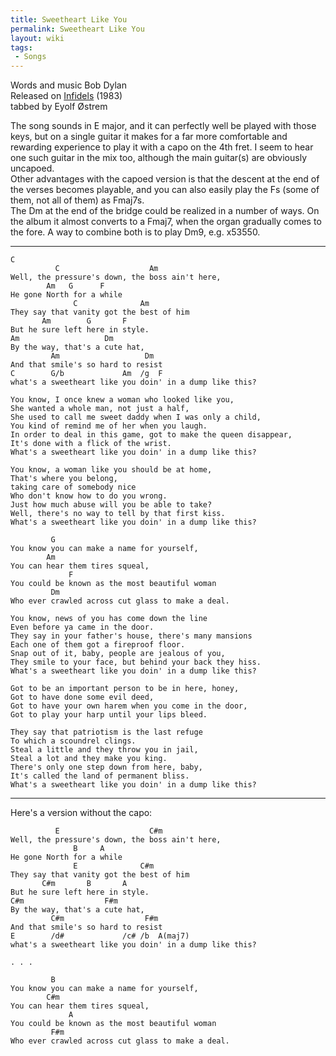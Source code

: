 ```yaml
---
title: Sweetheart Like You
permalink: Sweetheart Like You
layout: wiki
tags:
 - Songs
---
```


Words and music Bob Dylan  
Released on [Infidels](/wiki/Infidels "wikilink") (1983)  
tabbed by Eyolf Østrem

The song sounds in E major, and it can perfectly well be played with
those keys, but on a single guitar it makes for a far more comfortable
and rewarding experience to play it with a capo on the 4th fret. I seem
to hear one such guitar in the mix too, although the main guitar(s) are
obviously uncapoed.  
Other advantages with the capoed version is that the descent at the end
of the verses becomes playable, and you can also easily play the Fs
(some of them, not all of them) as Fmaj7s.  
The Dm at the end of the bridge could be realized in a number of ways.
On the album it almost converts to a Fmaj7, when the organ gradually
comes to the fore. A way to combine both is to play Dm9, e.g. x53550.

* * * * *

    C
              C                    Am
    Well, the pressure's down, the boss ain't here,
            Am   G      F
    He gone North for a while
                  C              Am
    They say that vanity got the best of him
           Am        G       F
    But he sure left here in style.
    Am                   Dm
    By the way, that's a cute hat,
             Am                   Dm
    And that smile's so hard to resist
    C        G/b             Am  /g  F
    what's a sweetheart like you doin' in a dump like this?

    You know, I once knew a woman who looked like you,
    She wanted a whole man, not just a half,
    She used to call me sweet daddy when I was only a child,
    You kind of remind me of her when you laugh.
    In order to deal in this game, got to make the queen disappear,
    It's done with a flick of the wrist.
    What's a sweetheart like you doin' in a dump like this?

    You know, a woman like you should be at home,
    That's where you belong,
    taking care of somebody nice
    Who don't know how to do you wrong.
    Just how much abuse will you be able to take?
    Well, there's no way to tell by that first kiss.
    What's a sweetheart like you doin' in a dump like this?

             G
    You know you can make a name for yourself,
            Am
    You can hear them tires squeal,
                 F
    You could be known as the most beautiful woman
             Dm
    Who ever crawled across cut glass to make a deal.

    You know, news of you has come down the line
    Even before ya came in the door.
    They say in your father's house, there's many mansions
    Each one of them got a fireproof floor.
    Snap out of it, baby, people are jealous of you,
    They smile to your face, but behind your back they hiss.
    What's a sweetheart like you doin' in a dump like this?

    Got to be an important person to be in here, honey,
    Got to have done some evil deed,
    Got to have your own harem when you come in the door,
    Got to play your harp until your lips bleed.

    They say that patriotism is the last refuge
    To which a scoundrel clings.
    Steal a little and they throw you in jail,
    Steal a lot and they make you king.
    There's only one step down from here, baby,
    It's called the land of permanent bliss.
    What's a sweetheart like you doin' in a dump like this?

* * * * *

Here's a version without the capo:

              E                    C#m
    Well, the pressure's down, the boss ain't here,
                  B     A
    He gone North for a while
                  E              C#m
    They say that vanity got the best of him
           C#m       B       A
    But he sure left here in style.
    C#m                  F#m
    By the way, that's a cute hat,
             C#m                  F#m
    And that smile's so hard to resist
    E        /d#             /c# /b  A(maj7)
    what's a sweetheart like you doin' in a dump like this?

    . . .

             B
    You know you can make a name for yourself,
            C#m
    You can hear them tires squeal,
                 A
    You could be known as the most beautiful woman
             F#m
    Who ever crawled across cut glass to make a deal.
